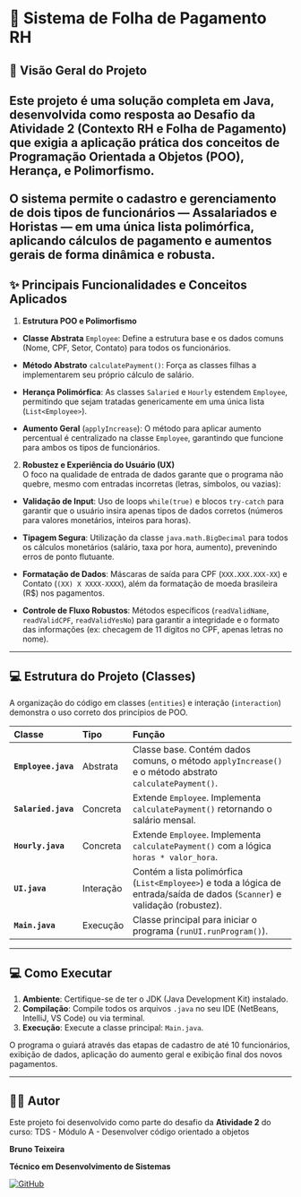 # 📄 Sistema de Folha de Pagamento RH

## 🚀 Visão Geral do Projeto
Este projeto é uma solução completa em Java, desenvolvida como 
resposta ao **Desafio da Atividade 2** (Contexto RH e Folha de Pagamento)
que exigia a aplicação prática dos conceitos de **Programação Orientada
a Objetos (POO)**, **Herança**, e **Polimorfismo**.<br><br>
O sistema permite o cadastro e gerenciamento de dois tipos de 
funcionários — **Assalariados** e **Horistas** — em uma única lista 
polimórfica, aplicando cálculos de pagamento e aumentos gerais de 
forma dinâmica e robusta.
---

## ✨ Principais Funcionalidades e Conceitos Aplicados
1. **Estrutura POO e Polimorfismo**
- **Classe Abstrata** `Employee`: Define a estrutura base e os 
dados comuns (Nome, CPF, Setor, Contato) para todos os funcionários.

- **Método Abstrato** `calculatePayment()`: Força as classes filhas 
a implementarem seu próprio cálculo de salário.

- **Herança Polimórfica**: As classes `Salaried` e `Hourly` 
estendem `Employee`, permitindo que sejam tratadas genericamente 
em uma única lista (`List<Employee>`).

- **Aumento Geral** (`applyIncrease`): O método para aplicar 
aumento percentual é centralizado na classe `Employee`, garantindo 
que funcione para ambos os tipos de funcionários.

2. **Robustez e Experiência do Usuário (UX)** <br>
O foco na qualidade de entrada de dados garante que o programa 
não quebre, mesmo com entradas incorretas (letras, símbolos, ou vazias):

- **Validação de Input**: Uso de loops `while(true)` e blocos 
`try-catch` para garantir que o usuário insira apenas tipos de 
dados corretos (números para valores monetários, inteiros para horas).

- **Tipagem Segura**: Utilização da classe `java.math.BigDecimal` 
para todos os cálculos monetários (salário, taxa por hora, aumento), 
prevenindo erros de ponto flutuante.

- **Formatação de Dados**: Máscaras de saída para CPF (`XXX.XXX.XXX-XX`) 
e Contato (`(XX) X XXXX-XXXX`), além da formatação de moeda brasileira
(R$) nos pagamentos.

- **Controle de Fluxo Robustos**: Métodos específicos (`readValidName`, 
`readValidCPF`, `readValidYesNo`) para garantir a integridade e o 
formato das informações (ex: checagem de 11 dígitos no CPF, 
apenas letras no nome).
---

## 💻 Estrutura do Projeto (Classes)
A organização do código em classes (`entities`) e interação (`interaction`) demonstra o uso correto dos princípios de POO.

| Classe | Tipo | Função |
| :--- | :--- | :--- |
| **`Employee.java`** | Abstrata | Classe base. Contém dados comuns, o método `applyIncrease()` e o método abstrato `calculatePayment()`. |
| **`Salaried.java`** | Concreta | Extende `Employee`. Implementa `calculatePayment()` retornando o salário mensal. |
| **`Hourly.java`** | Concreta | Extende `Employee`. Implementa `calculatePayment()` com a lógica `horas * valor_hora`. |
| **`UI.java`** | Interação | Contém a lista polimórfica (`List<Employee>`) e toda a lógica de entrada/saída de dados (`Scanner`) e validação (robustez). |
| **`Main.java`** | Execução | Classe principal para iniciar o programa (`runUI.runProgram()`). |
---
## 💻 Como Executar

1. **Ambiente**: Certifique-se de ter o JDK (Java Development Kit) 
instalado.
2. **Compilação**: Compile todos os arquivos `.java` no seu IDE 
(NetBeans, IntelliJ, VS Code) ou via terminal.
3. **Execução**: Execute a classe principal: `Main.java`.

O programa o guiará através das etapas de cadastro de até 10 
funcionários, exibição de dados, aplicação do aumento geral e 
exibição final dos novos pagamentos.

----

## 🧑‍💻 Autor
Este projeto foi desenvolvido como parte do desafio da
**Atividade 2** do curso: TDS - Módulo A - Desenvolver código orientado a objetos

**Bruno Teixeira**

**Técnico em Desenvolvimento de Sistemas**

[![GitHub](https://img.shields.io/badge/GitHub-100000?style=for-the-badge&logo=github&logoColor=white)]([https://github.com/brunotxrs])
